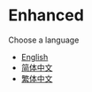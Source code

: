 # Enhanced

Choose a language

- [English](../README.md)
- [简体中文](README.zh-Hans.md)
- [繁体中文](README.zh-Hant.md)
